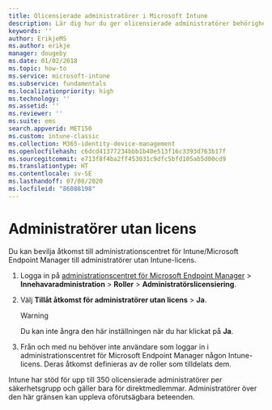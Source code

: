 ```yaml
---
title: Olicensierade administratörer i Microsoft Intune
description: Lär dig hur du ger olicensierade administratörer behörighet för åtkomst till Intune.
keywords: ''
author: ErikjeMS
ms.author: erikje
manager: dougeby
ms.date: 01/02/2018
ms.topic: how-to
ms.service: microsoft-intune
ms.subservice: fundamentals
ms.localizationpriority: high
ms.technology: ''
ms.assetid: ''
ms.reviewer: ''
ms.suite: ems
search.appverid: MET150
ms.custom: intune-classic
ms.collection: M365-identity-device-management
ms.openlocfilehash: c6dcd41377234bbb1b40e513f16c3393d763b17f
ms.sourcegitcommit: e713f8f4ba2ff453031c9dfc5bfd105ab5d00cd9
ms.translationtype: HT
ms.contentlocale: sv-SE
ms.lasthandoff: 07/08/2020
ms.locfileid: "86088198"
---
```

# <a name="unlicensed-admins"></a>Administratörer utan licens

Du kan bevilja åtkomst till administrationscentret för Intune/Microsoft Endpoint Manager till administratörer utan Intune-licens.

1. Logga in på [administrationscentret för Microsoft Endpoint Manager](https://go.microsoft.com/fwlink/?linkid=2109431) > **Innehavaradministration** > **Roller** > **Administratörslicensiering**.
2. Välj **Tillåt åtkomst för administratörer utan licens** > **Ja**.
    >[!WARNING]
    >Du kan inte ångra den här inställningen när du har klickat på **Ja**.

3. Från och med nu behöver inte användare som loggar in i administrationscentret för Microsoft Endpoint Manager någon Intune-licens. Deras åtkomst definieras av de roller som tilldelats dem.

Intune har stöd för upp till 350 olicensierade administratörer per säkerhetsgrupp och gäller bara för direktmedlemmar. Administratörer över den här gränsen kan uppleva oförutsägbara beteenden.




